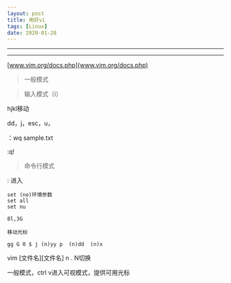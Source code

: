 ```yaml
---
layout: post
title: 用好vi
tags: [Linux]
date: 2020-01-28
--- 
```


***
***
[www.vim.org/docs.php](www.vim.org/docs.php)

> 一般模式

> 输入模式（i）

hjkl移动

dd，j，esc，u，

：wq sample.txt

:q!

> 命令行模式

: 进入

``` 
set (no)环境参数
set all
set nu

8l,3G

移动光标

gg G 0 $ j (n)yy p  (n)dd  (n)x
```

vim [文件名][文件名]
n . N切换

一般模式，ctrl v进入可视模式，提供可用光标

